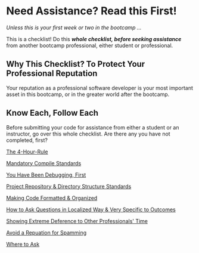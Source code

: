 # Need Assistance? Read this First!

_Unless this is your first week or two in the bootcamp ..._

This is a checklist! Do this _**whole checklist, before seeking assistance**_ from another bootcamp professional, either student or professional.

## Why This Checklist? To Protect Your Professional Reputation

Your reputation as a professional software developer is your most important asset in this bootcamp, or in the greater world after the bootcamp.

## Know Each, Follow Each

Before submitting your code for assistance from either a student or an instructor, go over this whole checklist. Are there any you have not completed, first?

[The 4-Hour-Rule](../item/PRO_ASSISTANCE_4_HOUR_RULE.md)

[Mandatory Compile Standards](../item/PRO_ASSISTANCE_COMPILE_STANDARDS.md)

[You Have Been Debugging, First](../item/PRO_ASSISTANCE_DEBUGGING_FIRST.md)

[Project Repository & Directory Structure Standards](../item/PRO_ASSISTANCE_PROJECT_REPO_DIRECTORY.md)

[Making Code Formatted & Organized](../item/PRO_ASSISTANCE_CODE_FORMATTED.md)

[How to Ask Questions in Localized Way & Very Specific to Outcomes](../item/PRO_ASSISTANCE_QUESTIONS_LOCALIZED.md)

[Showing Extreme Deference to Other Professionals' Time](../item/PRO_ASSISTANCE_DEFERENCE_TO_OTHERS_TIME.md)

[Avoid a Repuation for Spamming](../item/PRO_ASSISTANCE_SPAMMING.md)

[Where to Ask](../item/PRO_ASSISTANCE_WHERE.md)
